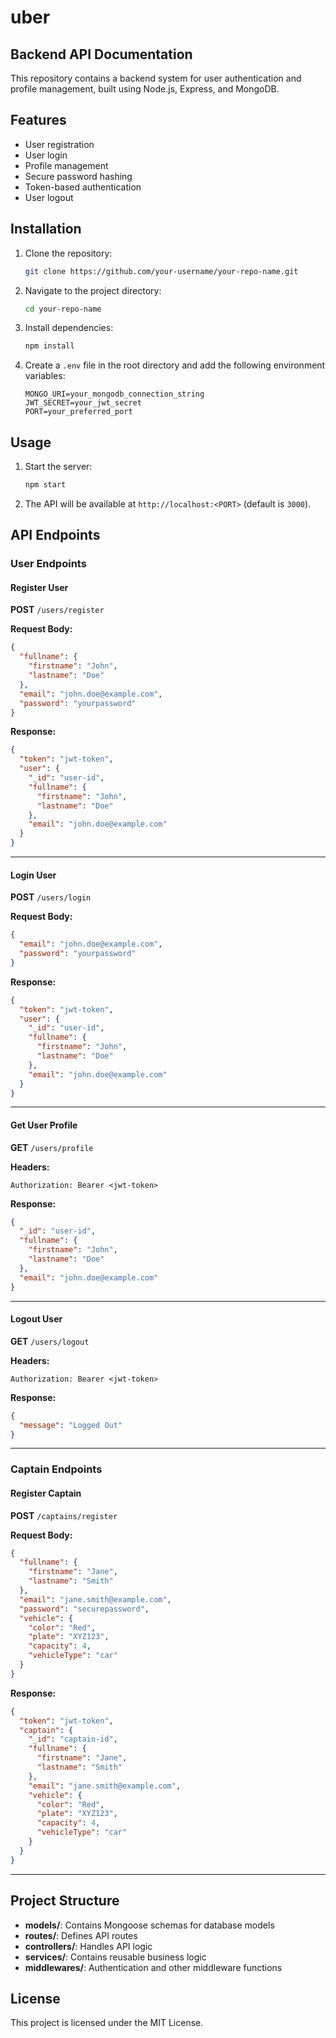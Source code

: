 # uber

## Backend API Documentation

This repository contains a backend system for user authentication and profile management, built using Node.js, Express, and MongoDB.

## Features
- User registration
- User login
- Profile management
- Secure password hashing
- Token-based authentication
- User logout

## Installation
1. Clone the repository:
   ```bash
   git clone https://github.com/your-username/your-repo-name.git
   ```
2. Navigate to the project directory:
   ```bash
   cd your-repo-name
   ```
3. Install dependencies:
   ```bash
   npm install
   ```
4. Create a `.env` file in the root directory and add the following environment variables:
   ```env
   MONGO_URI=your_mongodb_connection_string
   JWT_SECRET=your_jwt_secret
   PORT=your_preferred_port
   ```

## Usage
1. Start the server:
   ```bash
   npm start
   ```
2. The API will be available at `http://localhost:<PORT>` (default is `3000`).

## API Endpoints

### User Endpoints

#### Register User
**POST** `/users/register`

**Request Body:**
```json
{
  "fullname": {
    "firstname": "John",
    "lastname": "Doe"
  },
  "email": "john.doe@example.com",
  "password": "yourpassword"
}
```

**Response:**
```json
{
  "token": "jwt-token",
  "user": {
    "_id": "user-id",
    "fullname": {
      "firstname": "John",
      "lastname": "Doe"
    },
    "email": "john.doe@example.com"
  }
}
```

---

#### Login User
**POST** `/users/login`

**Request Body:**
```json
{
  "email": "john.doe@example.com",
  "password": "yourpassword"
}
```

**Response:**
```json
{
  "token": "jwt-token",
  "user": {
    "_id": "user-id",
    "fullname": {
      "firstname": "John",
      "lastname": "Doe"
    },
    "email": "john.doe@example.com"
  }
}
```

---

#### Get User Profile
**GET** `/users/profile`

**Headers:**
```
Authorization: Bearer <jwt-token>
```

**Response:**
```json
{
  "_id": "user-id",
  "fullname": {
    "firstname": "John",
    "lastname": "Doe"
  },
  "email": "john.doe@example.com"
}
```

---

#### Logout User
**GET** `/users/logout`

**Headers:**
```
Authorization: Bearer <jwt-token>
```

**Response:**
```json
{
  "message": "Logged Out"
}
```

---

### Captain Endpoints

#### Register Captain
**POST** `/captains/register`

**Request Body:**
```json
{
  "fullname": {
    "firstname": "Jane",
    "lastname": "Smith"
  },
  "email": "jane.smith@example.com",
  "password": "securepassword",
  "vehicle": {
    "color": "Red",
    "plate": "XYZ123",
    "capacity": 4,
    "vehicleType": "car"
  }
}
```

**Response:**
```json
{
  "token": "jwt-token",
  "captain": {
    "_id": "captain-id",
    "fullname": {
      "firstname": "Jane",
      "lastname": "Smith"
    },
    "email": "jane.smith@example.com",
    "vehicle": {
      "color": "Red",
      "plate": "XYZ123",
      "capacity": 4,
      "vehicleType": "car"
    }
  }
}
```

---

## Project Structure
- **models/**: Contains Mongoose schemas for database models
- **routes/**: Defines API routes
- **controllers/**: Handles API logic
- **services/**: Contains reusable business logic
- **middlewares/**: Authentication and other middleware functions

## License
This project is licensed under the MIT License.

